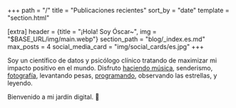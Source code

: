 +++
path = "/"
title = "Publicaciones recientes"
sort_by = "date"
template = "section.html"

[extra]
header = {title = "¡Hola! Soy Óscar~", img = "$BASE_URL/img/main.webp"}
section_path = "blog/_index.es.md"
max_posts = 4
social_media_card = "img/social_cards/es.jpg"
+++

Soy un científico de datos y psicólogo clínico tratando de maximizar mi impacto positivo en el mundo. Disfruto [haciendo música](https://soundcloud.com/oskerwyld/sets/ii_album), senderismo, [fotografía](https://instagram.com/oskerwyld), levantando pesas, [programando](https://github.com/welpo), observando las estrellas, y leyendo.

Bienvenido a mi jardín digital. 🌱
